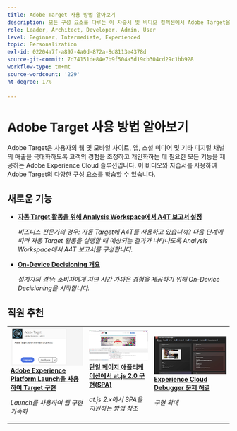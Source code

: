 ```yaml
---
title: Adobe Target 사용 방법 알아보기
description: 모든 구성 요소를 다루는 이 자습서 및 비디오 컬렉션에서 Adobe Target을 사용하는 방법을 알아봅니다. Adobe Target의 강력한 기능을 효과적으로 사용합니다.
role: Leader, Architect, Developer, Admin, User
level: Beginner, Intermediate, Experienced
topic: Personalization
exl-id: 02204a7f-a897-4a0d-872a-8d8113e4378d
source-git-commit: 7d74151de84e7b9f504a5d19cb304cd29c1bb928
workflow-type: tm+mt
source-wordcount: '229'
ht-degree: 17%

---
```


# Adobe Target 사용 방법 알아보기

Adobe Target은 사용자의 웹 및 모바일 사이트, 앱, 소셜 미디어 및 기타 디지털 채널의 매출을 극대화하도록 고객의 경험을 조정하고 개인화하는 데 필요한 모든 기능을 제공하는 Adobe Experience Cloud 솔루션입니다. 이 비디오와 자습서를 사용하여 Adobe Target의 다양한 구성 요소를 학습할 수 있습니다.

<div id="whats-new-section">

## 새로운 기능

* **[자동 Target 활동을 위해 Analysis Workspace에서 A4T 보고서 설정](integrations/set-up-a4t-reports-in-analysis-workspace-for-auto-target-activities.md)**

   *비즈니스 전문가의 경우: 자동 Target에 A4T를 사용하고 있습니까? 다음 단계에 따라 자동 Target 활동을 실행할 때 예상되는 결과가 나타나도록 Analysis Workspace에서 A4T 보고서를 구성합니다.*
* **[On-Device Decisioning 개요](implementation/on-device-decisioning-overview.md)**

   *설계자의 경우: 소비자에게 지연 시간 가까운 경험을 제공하기 위해 On-Device Decisioning을 시작합니다.*
<!-- * **[Use the Recommendations API (Tutorial)](recommendations-api-tutorial/recs-api-overview.md)**
    *For developers: Get hands-on practice using the [!DNL Recommendations] APIs to configure and manage [!DNL Recommendations] catalogs and custom criteria, and more.*-->

<!--* **[Implement Adobe Target with Adobe Mobile Services SDK v4 for Android (Tutorial)](mobile-v4/overview.md)**
    *For developers who are already using Adobe Mobile Services SDK v4: learn how to start personalizing app experiences with Adobe Target. These steps are provided as legacy user support.*<!-- Concepts learned here are also applicable to Adobe Experience Platform Mobile SDK (v5).-->

<!--* **[Use Recommendations Offers (Video)](recommendations/use-recommendations-offers.md)**
    *For all Target Users: Learn how to use product recommendations in A/B and Experience Targeting Activities.*-->

<!--
* **[Create a Recommendations Activity (Video)](recommendations/create-a-recommendations-activity.md)**
    <br>
    *Recommend products to your customers at scale with this Premium feature.* -->


</div>

<div id="recs-overview-body-1"></div>
<div id="recs-overview-body-2"></div>
<div id="recs-overview-body-3"></div>
<div id="recs-overview-body-4"></div>
<div id="recs-overview-body-5"></div>
<div id="recs-overview-body-6"></div>

<div id="staff-picks-section">

## 직원 추천

<table>
<tr>
  <td>
    <a href="https://experienceleague.adobe.com/docs/launch-learn/implementing-in-websites-with-launch/implement-solutions/target.html?lang=en">
      <img alt="Adobe Experience Platform Launch을 사용하여 Target 구현" src="assets/launch_referencearchitectureguides.png" />
    </a>
    <div>
      <a href="https://experienceleague.adobe.com/docs/launch-learn/implementing-in-websites-with-launch/implement-solutions/target.html?lang=en">
    <strong>Adobe Experience Platform Launch을 사용하여 Target 구현</strong>
    </a>
    </div>
    <p>
    <em>Launch를 사용하여 웹 구현 가속화</em>
    <p>
  </td>
  <td>
    <a href="implementation/implement-atjs-20-in-a-single-page-application.md">
      <img alt="단일 페이지 애플리케이션에서 at.js 2.0 구현(SPA)" src="assets/implementing_adobetargetsatjs20inasinglepageapplicationspa.png" />
    </a>
    <div>
      <a href="implementation/implement-atjs-20-in-a-single-page-application.md">
    <strong>단일 페이지 애플리케이션에서 at.js 2.0 구현(SPA)</strong>
    </a>
    </div>
    <p>
    <em>at.js 2.x에서 SPA을 지원하는 방법 참조</em>
    <p>
  </td>
  <td>
    <a href="troubleshooting/troubleshoot-with-the-experience-cloud-debugger.md">
      <img alt="Experience Cloud Debugger 문제 해결" src="assets/using_the_experienceclouddebuggerwithadobetarget.png" />
    </a>
    <div>
      <a href="troubleshooting/troubleshoot-with-the-experience-cloud-debugger.md">
    <strong>Experience Cloud Debugger 문제 해결</strong>
    </a>
    </div>
    <p>
    <em>구현 확대</em>
    <p>
  </td>
</tr>
</table>
</div>
